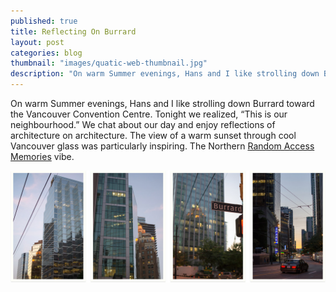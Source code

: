 ```yaml
---
published: true
title: Reflecting On Burrard
layout: post
categories: blog
thumbnail: "images/quatic-web-thumbnail.jpg"
description: "On warm Summer evenings, Hans and I like strolling down Burrard toward the Vancouver Convention Centre."
---
```

On warm Summer evenings, Hans and I like strolling down Burrard toward the Vancouver Convention Centre. Tonight we realized, “This is our neighbourhood.” We chat about our day and enjoy reflections of architecture on architecture. The view of a warm sunset through cool Vancouver glass was particularly inspiring. The Northern [Random Access Memories](http://www.randomaccessmemories.com/) vibe.

<img src="/images/quadtic-web.jpg" alt="4-up of photographs capturing reflections on Burrard Street" width="1220" />